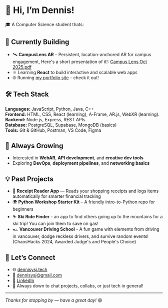 # 👋 Hi, I’m Dennis!

🎓 A Computer Science student thats:
## 🚧 Currently Building
- 🛰️ **CampusLens AR** – Persistent, location-anchored AR for campus engagement, Here's a short presentation of it!: [Campus Lens Oct 2025.pdf](https://github.com/user-attachments/files/22784448/Campus.Lens.Oct.2025.pdf)
- ⚛️ Learning **React** to build interactive and scalable web apps
- 🌐 Running [my portfolio site](https://www.dennisysj.tech) – check it out!

## 🛠️ Tech Stack
**Languages:** JavaScript, Python, Java, C++  
**Frontend:** HTML, CSS, React (learning), A-Frame, AR.js, WebXR (learning).
**Backend:** Node.js, Express, REST APIs  
**Database:** PostgreSQL, Supabase, MongoDB (basics)  
**Tools:** Git & GitHub, Postman, VS Code, Figma

## 🌱 Always Growing
- Interested in **WebAR**, **API development**, and **creative dev tools**
- Exploring **DevOps**, **deployment pipelines**, and **networking basics**

## 💡 Past Projects
- 📸 **Receipt Reader App** — Reads your shopping receipts and logs items automatically for smarter financial tracking
- 🌍 **Python Workshop Starter Kit** – A friendly intro-to-Python repo for beginners
- ⛷️ **Ski Ride Finder** - an app to find others going up to the mountains for a ski trip! You can join them to save on gas!
- 🏎️ **Vancouver Driving School** - A fun game with elements from driving in vancouver, dodge reckless drivers, and survive random events! (ChaosHacks 2024, Awarded Judge's and People's Choice)

## 🤝 Let’s Connect
- 🌐 [dennisysj.tech](https://www.dennisysj.tech)
- 📧 dennisysj@gmail.com
- 💼 [LinkedIn](https://www.linkedin.com/in/dennisysj/)
- 🧠 Always down to chat projects, collabs, or just tech in general!
---

_Thanks for stopping by — have a great day!_ 😄
